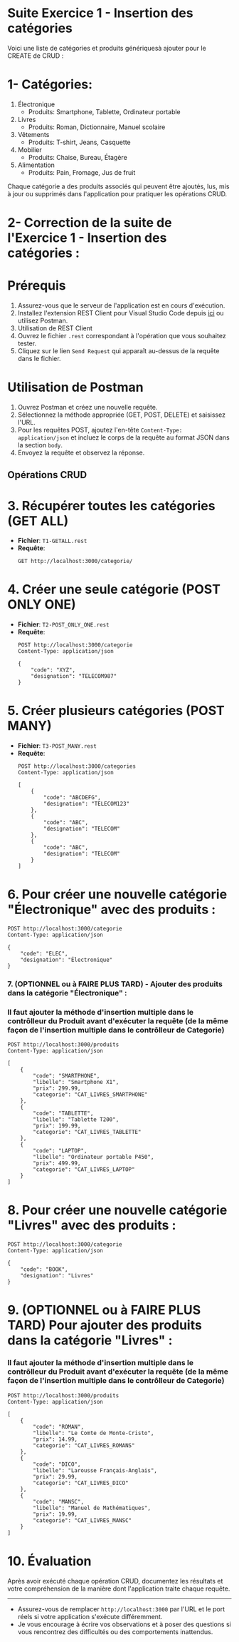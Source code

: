 # Suite Exercice 1 - Insertion des catégories 

Voici une liste de catégories et produits génériquesà ajouter pour le CREATE de CRUD :

# 1- Catégories:

1. Électronique
   - Produits: Smartphone, Tablette, Ordinateur portable
2. Livres
   - Produits: Roman, Dictionnaire, Manuel scolaire
3. Vêtements
   - Produits: T-shirt, Jeans, Casquette
4. Mobilier
   - Produits: Chaise, Bureau, Étagère
5. Alimentation
   - Produits: Pain, Fromage, Jus de fruit

Chaque catégorie a des produits associés qui peuvent être ajoutés, lus, mis à jour ou supprimés dans l'application pour pratiquer les opérations CRUD.


# 2- Correction de la suite de l'Exercice 1 - Insertion des catégories : 

# Prérequis

1. Assurez-vous que le serveur de l'application est en cours d'exécution.
2. Installez l'extension REST Client pour Visual Studio Code depuis [ici](https://marketplace.visualstudio.com/items?itemName=humao.rest-client) ou utilisez Postman.
3. Utilisation de REST Client
4. Ouvrez le fichier `.rest` correspondant à l'opération que vous souhaitez tester.
5. Cliquez sur le lien `Send Request` qui apparaît au-dessus de la requête dans le fichier.

# Utilisation de Postman

1. Ouvrez Postman et créez une nouvelle requête.
2. Sélectionnez la méthode appropriée (GET, POST, DELETE) et saisissez l'URL.
3. Pour les requêtes POST, ajoutez l'en-tête `Content-Type: application/json` et incluez le corps de la requête au format JSON dans la section `body`.
4. Envoyez la requête et observez la réponse.


## Opérations CRUD

# 3. Récupérer toutes les catégories (GET ALL)

- **Fichier**: `T1-GETALL.rest`
- **Requête**:
  ```http
  GET http://localhost:3000/categorie/
  ```

# 4. Créer une seule catégorie (POST ONLY ONE)

- **Fichier**: `T2-POST_ONLY_ONE.rest`
- **Requête**:
  ```http
  POST http://localhost:3000/categorie
  Content-Type: application/json

  {
      "code": "XYZ",
      "designation": "TELECOM987"
  }
  ```

# 5. Créer plusieurs catégories (POST MANY)

- **Fichier**: `T3-POST_MANY.rest`
- **Requête**:
  ```http
  POST http://localhost:3000/categories
  Content-Type: application/json

  [
      {
          "code": "ABCDEFG",
          "designation": "TELECOM123"
      },
      {
          "code": "ABC",
          "designation": "TELECOM"
      },
      {
          "code": "ABC",
          "designation": "TELECOM"
      }
  ]
  ```


# 6. Pour créer une nouvelle catégorie "Électronique" avec des produits :

```http
POST http://localhost:3000/categorie
Content-Type: application/json

{
    "code": "ELEC",
    "designation": "Électronique"
}
```

### 7. (OPTIONNEL ou à FAIRE PLUS TARD) - Ajouter des produits dans la catégorie "Électronique" :
### Il faut ajouter la méthode d'insertion multiple dans le contrôlleur du Produit avant d'exécuter la requête (de la même façon de l'insertion multiple dans le contrôlleur de Categorie)
```http
POST http://localhost:3000/produits
Content-Type: application/json

[
    {
        "code": "SMARTPHONE",
        "libelle": "Smartphone X1",
        "prix": 299.99,
        "categorie": "CAT_LIVRES_SMARTPHONE" 
    },
    {
        "code": "TABLETTE",
        "libelle": "Tablette T200",
        "prix": 199.99,
        "categorie": "CAT_LIVRES_TABLETTE" 
    },
    {
        "code": "LAPTOP",
        "libelle": "Ordinateur portable P450",
        "prix": 499.99,
        "categorie": "CAT_LIVRES_LAPTOP" 
    }
]
```

# 8. Pour créer une nouvelle catégorie "Livres" avec des produits :

```http
POST http://localhost:3000/categorie
Content-Type: application/json

{
    "code": "BOOK",
    "designation": "Livres"
}
```

# 9. (OPTIONNEL ou à FAIRE PLUS TARD) Pour ajouter des produits dans la catégorie "Livres" :

### Il faut ajouter la méthode d'insertion multiple dans le contrôlleur du Produit avant d'exécuter la requête (de la même façon de l'insertion multiple dans le contrôlleur de Categorie)

```http
POST http://localhost:3000/produits
Content-Type: application/json

[
    {
        "code": "ROMAN",
        "libelle": "Le Comte de Monte-Cristo",
        "prix": 14.99,
        "categorie": "CAT_LIVRES_ROMANS" 
    },
    {
        "code": "DICO",
        "libelle": "Larousse Français-Anglais",
        "prix": 29.99,
        "categorie": "CAT_LIVRES_DICO" 
    },
    {
        "code": "MANSC",
        "libelle": "Manuel de Mathématiques",
        "prix": 19.99,
        "categorie": "CAT_LIVRES_MANSC" 
    }
]
```

# 10. Évaluation

Après avoir exécuté chaque opération CRUD, documentez les résultats et votre compréhension de la manière dont l'application traite chaque requête.

---

- Assurez-vous de remplacer `http://localhost:3000` par l'URL et le port réels si votre application s'exécute différemment.
- Je vous encourage à écrire vos  observations et à poser des questions si vous rencontrez des difficultés ou des comportements inattendus.
